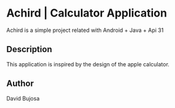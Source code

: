 # Achird | Calculator Application
Achird is a simple project related with Android + Java + Api 31 

## Description
This application is inspired by the design of the apple calculator.

## Author
David Bujosa